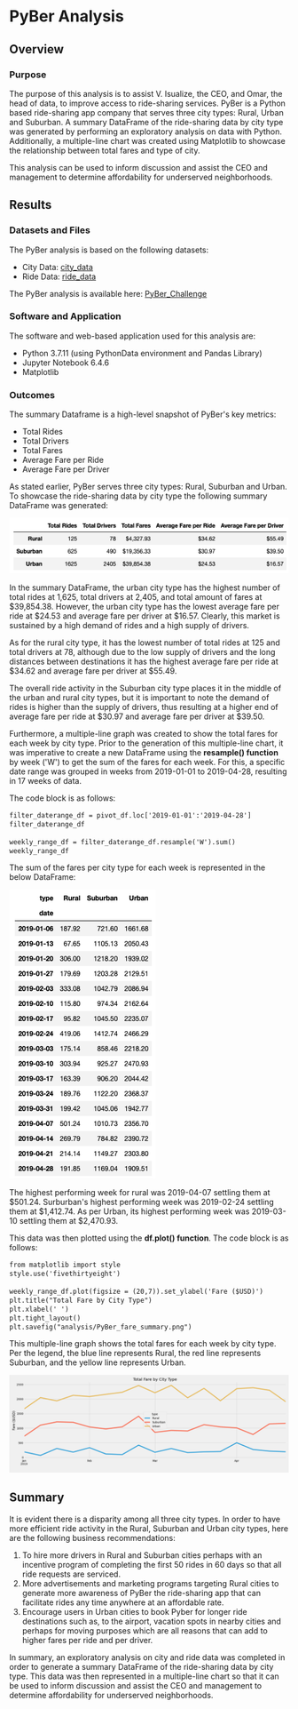 # PyBer Analysis

## Overview

### Purpose

The purpose of this analysis is to assist V. Isualize, the CEO, and Omar, the head of data, to improve access to ride-sharing services. PyBer is a Python based ride-sharing app company that serves three city types: Rural, Urban and Suburban. A summary DataFrame of the ride-sharing data by city type was generated by performing an exploratory analysis on data with Python. Additionally, a multiple-line chart was created using Matplotlib to showcase the relationship between total fares and type of city.

This analysis can be used to inform discussion and assist the CEO and management to determine affordability for underserved neighborhoods.

## Results

### Datasets and Files

The PyBer analysis is based on the following datasets: 
* City Data: [city_data](Resources/city_data.csv)
* Ride Data: [ride_data](Resources/ride_data.csv)

The PyBer analysis is available here: [PyBer_Challenge](PyBer_Challenge.ipynb)

### Software and Application

The software and web-based application used for this analysis are:

* Python 3.7.11 (using PythonData environment and Pandas Library)
* Jupyter Notebook 6.4.6
* Matplotlib 

### Outcomes 
The summary Dataframe is a high-level snapshot of PyBer's key metrics: 

- Total Rides
- Total Drivers
- Total Fares
- Average Fare per Ride
- Average Fare per Driver

As stated earlier, PyBer serves three city types: Rural, Suburban and Urban. To showcase the ride-sharing data by city type the following summary DataFrame was generated:

![PyBer_summary_df](PyBer_summary_df.png)

In the summary DataFrame, the urban city type has the highest number of total rides at 1,625, total drivers at 2,405, and total amount of fares at $39,854.38. However, the urban city type has the lowest average fare per ride at $24.53 and average fare per driver at $16.57. Clearly, this market is sustained by a high demand of rides and a high supply of drivers. 

As for the rural city type, it has the lowest number of total rides at 125 and total drivers at 78, although due to the low supply of drivers and the long distances between destinations it has the highest average fare per ride at $34.62 and average fare per driver at $55.49. 

The overall ride activity in the Suburban city type places it in the middle of the urban and rural city types, but it is important to note the demand of rides is higher than the supply of drivers, thus resulting at a higher end of average fare per ride at $30.97 and average fare per driver at $39.50.     

Furthermore, a multiple-line graph was created to show the total fares for each week by city type. Prior to the generation of this multiple-line chart, it was imperative to create a new DataFrame using the **resample() function** by week ('W') to get the sum of the fares for each week. For this, a specific date range was grouped in weeks from 2019-01-01 to 2019-04-28, resulting in 17 weeks of data.

The code block is as follows:

```
filter_daterange_df = pivot_df.loc['2019-01-01':'2019-04-28']
filter_daterange_df

weekly_range_df = filter_daterange_df.resample('W').sum()
weekly_range_df
```

The sum of the fares per city type for each week is represented in the below DataFrame: 

![sumfares_perweek_percitytype](sumfares_perweek_percitytype.png)

The highest performing week for rural was 2019-04-07 settling them at $501.24. Surburban's highest performing week was 2019-02-24 settling them at $1,412.74. As per Urban, its highest performing week was 2019-03-10 settling them at $2,470.93.

This data was then plotted using the **df.plot() function**. The code block is as follows:


```
from matplotlib import style
style.use('fivethirtyeight')

weekly_range_df.plot(figsize = (20,7)).set_ylabel('Fare ($USD)')
plt.title("Total Fare by City Type")
plt.xlabel(' ')
plt.tight_layout()
plt.savefig("analysis/PyBer_fare_summary.png")
```

This multiple-line graph shows the total fares for each week by city type. Per the legend, the blue line represents Rural, the red line represents Suburban, and the yellow line represents Urban.

![PyBer_fare_summary](analysis/PyBer_fare_summary.png)

## Summary
It is evident there is a disparity among all three city types. In order to have more efficient ride activity in the Rural, Suburban and Urban city types, here are the following business recommendations:  

1. To hire more drivers in Rural and Suburban cities perhaps with an incentive program of completing the first 50 rides in 60 days so that all ride requests are serviced.
2. More advertisements and marketing programs targeting Rural cities to generate more awareness of PyBer the ride-sharing app that can facilitate rides any time anywhere at an affordable rate.
3. Encourage users in Urban cities to book Pyber for longer ride destinations such as, to the airport, vacation spots in nearby cities and perhaps for moving purposes which are all reasons that can add to higher fares per ride and per driver.

In summary, an exploratory analysis on city and ride data was completed in order to generate a summary DataFrame of the ride-sharing data by city type. This data was then represented in a multiple-line chart so that it can be used to inform discussion and assist the CEO and management to determine affordability for underserved neighborhoods.



